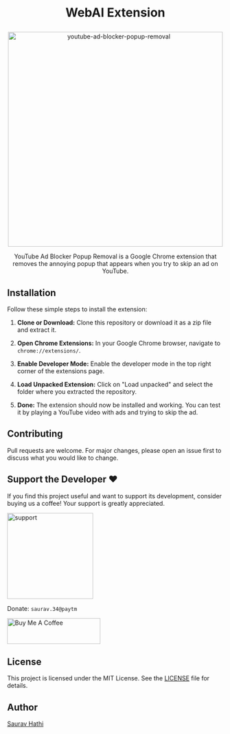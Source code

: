 # <p align="center">WebAI Extension</p>

<p align="center"><img width="500" src="https://github.com/sauravhathi/codetantra-enable-copy-and-paste/assets/61316762/fb0a6890-d567-4d24-a13f-f1418524fc74" alt="youtube-ad-blocker-popup-removal"></p>

<p align="center">YouTube Ad Blocker Popup Removal is a Google Chrome extension that removes the annoying popup that appears when you try to skip an ad on YouTube.</p>

## Installation

Follow these simple steps to install the extension:

1. **Clone or Download:** Clone this repository or download it as a zip file and extract it.

2. **Open Chrome Extensions:** In your Google Chrome browser, navigate to `chrome://extensions/`.

3. **Enable Developer Mode:** Enable the developer mode in the top right corner of the extensions page.

4. **Load Unpacked Extension:** Click on "Load unpacked" and select the folder where you extracted the repository.

5. **Done:** The extension should now be installed and working. You can test it by playing a YouTube video with ads and trying to skip the ad.

## Contributing

Pull requests are welcome. For major changes, please open an issue first to discuss what you would like to change.

## Support the Developer :heart:

If you find this project useful and want to support its development, consider buying us a coffee! Your support is greatly appreciated.

<img src="https://github.com/sauravhathi/otp-service/assets/61316762/021a6988-e823-4490-b8f2-ca6a0517ecc5" alt="support" style="width: 200px">

Donate: `saurav.34@paytm`

<a href="https://www.buymeacoffee.com/sauravhathi" target="_blank"><img src="https://cdn.buymeacoffee.com/buttons/v2/arial-yellow.png" alt="Buy Me A Coffee" style="height: 60px !important;width: 217px !important;" ></a>

## License

This project is licensed under the MIT License. See the [LICENSE](https://github.com/sauravhathi/youtube-ad-blocker-popup-removal/blob/master/LICENSE) file for details.

## Author

[Saurav Hathi](https://github.com/sauravhathi)
